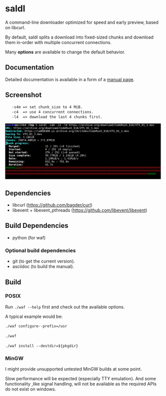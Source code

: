 # saldl

A command-line downloader optimized for speed and early preview, based
on libcurl.

By default, saldl splits a download into fixed-sized chunks and download
them in-order with multiple concurrent connections.

Many **options** are available to change the default behavior.

## Documentation

Detailed documentation is available in a form of a [manual page](https://saldl.github.io/saldl.1.html).

## Screenshot

```
   -s4m => set chunk_size to 4 MiB.
   -c4  => use 4 concurrent connections.
   -l4  => download the last 4 chunks first.
```

![saldl screenshot](https://raw.githubusercontent.com/saldl/misc/master/saldl.png)

## Dependencies

* libcurl (https://github.com/bagder/curl)
* libevent + libevent_pthreads (https://github.com/libevent/libevent)

## Build Dependencies

* python (for waf)

### Optional build dependencies

* git (to get the current version).
* asciidoc (to build the manual).

## Build

### POSIX

Run `./waf --help` first and check out the available options.

A typical example would be:

```
./waf configure--prefix=/usr

./waf

./waf install --destdir=${pkgdir}
```

### MinGW

I might provide unsupported untested MinGW builds at some point.

Slow performance will be expected (especially TTY emulation). And some
functionality ,like signal handling, will not be available as
the required APIs do not exist on windows.
